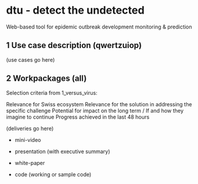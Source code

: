 # dtu - detect the undetected
Web-based tool for epidemic outbreak development monitoring & prediction

## 1 Use case description (qwertzuiop)
(use cases go here)





## 2 Workpackages (all)

Selection criteria from 1_versus_virus:

Relevance for Swiss ecosystem
Relevance for the solution in addressing the specific challenge
Potential for impact on the long term /  If and how they imagine to continue
Progress achieved in the last 48 hours

(deliveries go here) 
- mini-video


- presentation (with executive summary)


- white-paper


- code (working or sample code) 

